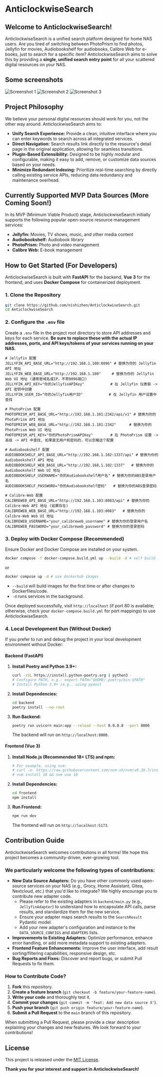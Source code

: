 # AnticlockwiseSearch

## Welcome to AnticlockwiseSearch\!

AnticlockwiseSearch is a unified search platform designed for home NAS users. Are you tired of switching between PhotoPrism to find photos, Jellyfin for movies, Audiobookshelf for audiobooks, Calibre Web for e-books, just to search for a specific item? AnticlockwiseSearch aims to solve this by providing a **single, unified search entry point** for all your scattered digital resources on your NAS.

## Some screenshots

![Screenshot 1](https://github.com/nishizhen/AnticlockwiseSearch/blob/main/screenshots/1.png)
![Screenshot 2](https://github.com/nishizhen/AnticlockwiseSearch/blob/main/screenshots/2.png)
![Screenshot 3](https://github.com/nishizhen/AnticlockwiseSearch/blob/main/screenshots/3.png)

## Project Philosophy

We believe your personal digital resources should work for you, not the other way around. AnticlockwiseSearch aims to:

  * **Unify Search Experience:** Provide a clean, intuitive interface where you can enter keywords to search across all integrated services.
  * **Direct Navigation:** Search results link directly to the resource's detail page in the original application, allowing for seamless transitions.
  * **Plugin-Based Extensibility:** Designed to be highly modular and configurable, making it easy to add, remove, or customize data sources based on your needs.
  * **Minimize Redundant Indexing:** Prioritize real-time searching by directly calling existing service APIs, reducing data redundancy and maintenance overhead.

## Currently Supported MVP Data Sources (More Coming Soon\!)

In its MVP (Minimum Viable Product) stage, AnticlockwiseSearch initially supports the following popular open-source resource management services:

  * **Jellyfin:** Movies, TV shows, music, and other media content
  * **Audiobookshelf:** Audiobook library
  * **PhotoPrism:** Photo and video management
  * **Calibre Web:** E-book management

## How to Get Started (For Developers)

AnticlockwiseSearch is built with **FastAPI** for the backend, **Vue 3** for the frontend, and uses **Docker Compose** for containerized deployment.

### 1\. Clone the Repository

```bash
git clone https://github.com/nishizhen/AnticlockwiseSearch.git
cd AnticlockwiseSearch
```

### 2\. Configure the `.env` file

Create a `.env` file in the project root directory to store API addresses and keys for each service. **Be sure to replace these with the actual IP addresses, ports, and API keys/tokens of your services running on your NAS.**

```env
# Jellyfin 配置
JELLYFIN_API_BASE_URL="http://192.168.1.100:8096" # 替换为你的 Jellyfin API 地址
JELLYFIN_WEB_BASE_URL="http://192.168.1.100"     # 替换为你的 Jellyfin Web UI 地址 (通常是域名或IP，不带8096端口)
JELLYFIN_API_KEY="你的JellyfinAPIKey"            # 在 Jellyfin 仪表板 -> API 密钥中创建
JELLYFIN_USER_ID="你的Jellyfin用户ID"            # 在 Jellyfin 用户设置中查找

# PhotoPrism 配置
PHOTOPRISM_API_BASE_URL="http://192.168.1.101:2342/api/v1" # 替换为你的 PhotoPrism API 地址
PHOTOPRISM_WEB_BASE_URL="http://192.168.1.101:2342"      # 替换为你的 PhotoPrism Web UI 地址
PHOTOPRISM_API_KEY="你的PhotoPrismAPIKey"        # 在 PhotoPrism 设置 -> 高级 -> API 中查找, 如果是无用户和密码的，可以忽略这个配置

# Audiobookshelf 配置
AUDIOBOOKSHELF_API_BASE_URL="http://192.168.1.102:1337/api" # 替换为你的 Audiobookshelf API 地址
AUDIOBOOKSHELF_WEB_BASE_URL="http://192.168.1.102:1337"   # 替换为你的 Audiobookshelf Web UI 地址
AUDIOBOOKSHELF_USERNAME="你的Audiobookshelf用户名" # 替换为你的ABS登录用户名
AUDIOBOOKSHELF_PASSWORD="你的Audiobookshelf密码"   # 替换为你的ABS登录密码

# Calibre-Web 配置
CALIBREWEB_API_BASE_URL="http://192.168.1.103:8083/api" # 替换为你的 Calibre-Web API 地址 (如果存在)
CALIBREWEB_WEB_BASE_URL="http://192.168.1.103:8083"   # 替换为你的 Calibre-Web Web UI 地址
CALIBREWEB_USERNAME="your_calibreweb_username" # 替换为你的登录用户名
CALIBREWEB_PASSWORD="your_calibreweb_password" # 替换为你的登录密码

```

### 3\. Deploy with Docker Compose (Recommended)

Ensure Docker and Docker Compose are installed on your system.

```bash
docker compose -f docker-compose.build.yml up --build -d # self build
```
or
```bash
docker compose up -d # use dockerhub images
```

  * `--build` will build images for the first time or after changes to Dockerfiles/code.
  * `-d` runs services in the background.

Once deployed successfully, visit `http://localhost` (if port 80 is available; otherwise, check your `docker-compose.build.yml` for port mappings) to use AnticlockwiseSearch.

### 4\. Local Development Run (Without Docker)

If you prefer to run and debug the project in your local development environment without Docker:

#### Backend (FastAPI)

1.  **Install Poetry and Python 3.9+:**
    ```bash
    curl -sSL https://install.python-poetry.org | python3 -
    # Configure PATH, e.g.: export PATH="$HOME/.poetry/bin:$PATH"
    # Install Python 3.9+ (e.g., using pyenv)
    ```
2.  **Install Dependencies:**
    ```bash
    cd backend
    poetry install --no-root
    ```
3.  **Run Backend:**
    ```bash
    poetry run uvicorn main:app --reload --host 0.0.0.0 --port 8000
    ```
    The backend will run on `http://localhost:8000`.

#### Frontend (Vue 3)

1.  **Install Node.js (Recommended 18+ LTS) and npm:**
    ```bash
    # For example, using nvm:
    # curl -o- https://raw.githubusercontent.com/nvm-sh/nvm/v0.39.7/install.sh | bash
    # nvm install 18 && nvm use 18
    ```
2.  **Install Dependencies:**
    ```bash
    cd frontend
    npm install
    ```
3.  **Run Frontend:**
    ```bash
    npm run dev
    ```
    The frontend will run on `http://localhost:5173`.


## Contribution Guide

AnticlockwiseSearch welcomes contributions in all forms\! We hope this project becomes a community-driven, ever-growing tool.

### We particularly welcome the following types of contributions:

  * **New Data Source Adapters:** Do you have other commonly used open-source services on your NAS (e.g., Grocy, Home Assistant, Gitea, Nextcloud, etc.) that you'd like to integrate? We highly encourage you to contribute new adapter code.
      * Please refer to the existing adapters in `backend/main.py` (e.g., `JellyfinAdapter`) to understand how to encapsulate API calls, parse results, and standardize them for the new service.
      * Ensure your adapter maps search results to the `SearchResult` Pydantic model.
      * Add your new adapter's configuration and instance to the `DATA_SOURCE_CONFIGS` and `ADAPTERS` lists.
  * **Improvements to Existing Adapters:** Optimize performance, enhance error handling, or add more metadata support to existing adapters.
  * **Frontend Feature Enhancements:** Improve the user interface, add result sorting/filtering capabilities, responsive design, etc.
  * **Bug Reports and Fixes:** Discover and report bugs, or submit Pull Requests to fix them.

### How to Contribute Code?

1.  **Fork** this repository.
2.  **Create a feature branch** (`git checkout -b feature/your-feature-name`).
3.  **Write your code** and thoroughly test it.
4.  **Commit your changes** (`git commit -m 'feat: Add new data source X'`).
5.  **Push your branch** (`git push origin feature/your-feature-name`).
6.  **Submit a Pull Request** to the `main` branch of this repository.

When submitting a Pull Request, please provide a clear description explaining your changes and new features. We look forward to your contributions\!

## License

This project is released under the [MIT License](https://www.google.com/search?q=LICENSE).

**Thank you for your interest and support in AnticlockwiseSearch\!**